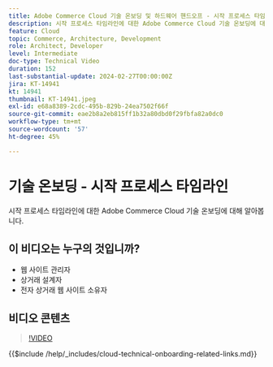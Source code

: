 ```yaml
---
title: Adobe Commerce Cloud 기술 온보딩 및 하드웨어 핸드오프 - 시작 프로세스 타임라인
description: 시작 프로세스 타임라인에 대한 Adobe Commerce Cloud 기술 온보딩에 대해 알아봅니다.
feature: Cloud
topic: Commerce, Architecture, Development
role: Architect, Developer
level: Intermediate
doc-type: Technical Video
duration: 152
last-substantial-update: 2024-02-27T00:00:00Z
jira: KT-14941
kt: 14941
thumbnail: KT-14941.jpeg
exl-id: e68a8389-2cdc-495b-829b-24ea7502f66f
source-git-commit: eae2b8a2eb815ff1b32a80dbd0f29fbfa82a0dc0
workflow-type: tm+mt
source-wordcount: '57'
ht-degree: 45%

---
```


# 기술 온보딩 - 시작 프로세스 타임라인

시작 프로세스 타임라인에 대한 Adobe Commerce Cloud 기술 온보딩에 대해 알아봅니다.

## 이 비디오는 누구의 것입니까?

- 웹 사이트 관리자
- 상거래 설계자
- 전자 상거래 웹 사이트 소유자

## 비디오 콘텐츠

>[!VIDEO](https://video.tv.adobe.com/v/3427586?learn=on)

{{$include /help/_includes/cloud-technical-onboarding-related-links.md}}
